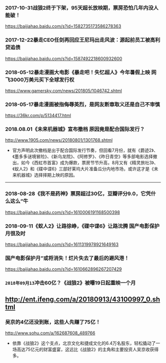 ### 2017-10-31战狼2终于下架，95天超长放映期，票房恐怕几年内没人能破！
https://baijiahao.baidu.com/s?id=1582735173586278363
### 2017-12-22暴走CEO任剑再回应王尼玛出走风波：源起前员工被高利贷追债
https://baijiahao.baidu.com/s?id=1587492218600932600
### 2018-05-12暴走漫画大电影《暴走吧！失忆超人》今年暑假上映 网飞3000万美元买下全球发行权
https://www.gamersky.com/news/201805/1046742.shtml
### 2018-05-17暴走漫画被指侮辱英烈，是网友断章取义还是自己不审慎
https://36kr.com/p/5134417.html
### 2018.08.01《未来机器城》宣布撤档 原因竟是配合国际发行？
http://www.1905.com/news/20180801/1301768.shtml
- 官方声明此次撤档是出于配合国际发行节奏，但回看7月份，就有《爵迹2》、《墨多多谜境冒险》、《新乌龙院》、《阿修罗》、《昨日青空》等多部电影选择撤出，如今《西虹市首富》成为爆款，票房节节升高，8月又有《精灵旅社3》、《蚁人2》和《碟中谍6》三部好莱坞大片准备瓜分内地市场，或许这才是《未来机器城》选择择期上映的原因。
---
### 2018-08-28《我不是药神》票房超过30亿，豆瓣评分9.0，它凭什么这么“牛
https://baijiahao.baidu.com/s?id=1610006191168500398
### 2018-09-11《蚁人2》让路徐峥，《碟中谍6》让路沈腾 国产电影保护月很及时
https://baijiahao.baidu.com/s?id=1611319978921649163
### 国产电影保护月”或将消失！烂片失去了最后的避风港！
https://baijiahao.baidu.com/s?id=1610662896267207429
### `2018年09月13`冲击60亿？《战狼2》被曝19日起重映一个月
http://ent.ifeng.com/a/20180913/43100997_0.shtml
---
### 吴京的4亿还没到账，这些人先赚了75亿！
http://www.sohu.com/a/162687608_489766
- 依靠《战狼2》这个支点，北京文化和捷成文化的6.4万名股东，轻松撬动了一场高达75亿元的财富盛宴，这远比《战狼2》的主角和主要投资人吴京收获得多。